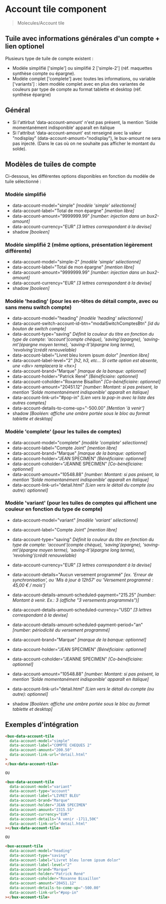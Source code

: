 # Account tile component

> Molecules/Account tile

## Tuile avec informations générales d'un compte + lien optionel

Plusieurs type de tuile de compte existent :

- Modèle simplifié ['simple'] ou simplifié 2 ['simple-2'] (réf. maquettes synthèse compte ou épargne).
- Modèle complet ['complete'] avec toutes les informations, ou variable ['variants'] : idem modèle complet avec en plus des variantes de couleurs par type de compte au format tablette et desktop (réf. synthèse épargne)

## Général

- Si l'attirbut 'data-account-amount' n'est pas présent, la mention 'Solde momentanément indisponible' apparaît en italique
- Si l'attribut 'data-account-amount' est renseigné avec la valeur "nodisplay" (data-account-amount="nodisplay"), le bux-amount ne sera pas injecté. (Dans le cas où on ne souhaite pas afficher le montant du solde).

## Modèles de tuiles de compte

Ci-dessous, les différentes options disponibles en fonction du modèle de tuile sélectionné :

### Modèle simplifié

- data-account-model="simple" _[modèle 'simple' sélectionné]_
- data-account-label="Total de mon épargne" _[mention libre]_
- data-account-amount="9999999.99" _[number: injection dans un bux2-amount]_
- data-account-currency="EUR" _[3 lettres correspondant à la devise]_
- shadow _[booleen]_

### Modèle simplifié 2 (même options, présentation légèrement différente)

- data-account-model="simple-2" _[modèle 'simple' sélectionné]_
- data-account-label="Total de mon épargne" _[mention libre]_
- data-account-amount="9999999.99" _[number: injection dans un bux2-amount]_
- data-account-currency="EUR" _[3 lettres correspondant à la devise]_
- shadow _[booleen]_

### Modèle 'heading' (pour les en-têtes de détail compte, avec ou sans menu switch compte)

- data-account-model="heading" _[modèle 'heading' sélectionné]_
- data-account-switch-account-id-btn="modalSwitchComptesBtn" _[id du bouton de switch compte]_
- data-account-type="saving" _Définit la couleur du titre en fonction du type de compte: 'account'(compte chèque), 'saving'(epargne), 'saving-mt'(épargne moyen terme), 'saving-lt'(épargne long terme), 'revolving'(crédit renouvelable)_
- data-account-label="Livret bleu lorem ipsum dolor" _[mention libre]_
- data-account-label-level="2" _[h2, h3, etc... Si cette option est absente, une \<div\> remplacera le \<hx\>]_
- data-account-brand="Marque" _[marque de la banque: optionnel]_
- data-account-holder="Patrick René" _[Bénéficiaire: optionnel]_
- data-account-coholder="Roxanne Bisaillon" _[Co-bénéficiaire: optionnel]_
- data-account-amount="20451.12" _[number: Montant: si pas présent, la mention 'Solde momentanément indisponible' apparaît en italique]_
- data-account-link-url="#pop-in" _[Lien vers la pop-in avec la liste des autres comptes]_
- data-account-details-to-come-up="-500.00" _[Mention 'à venir']_
- shadow _[Booléen: affiche une ombre portée sous le bloc au format tablette et desktop]_

### Modèle 'complete' (pour les tuiles de comptes)

- data-account-model="complete" _[modèle 'complete' sélectionné]_
- data-account-label="Compte Joint" _[mention libre]_
- data-account-brand="Marque" _[marque de la banque: optionnel]_
- data-account-holder="JEAN SPECIMEN" _[Bénéficiaire: optionnel]_
- data-account-coholder="JEANNE SPECIMEN" _[Co-bénéficiaire: optionnel]_
- data-account-amount="10548.88" _[number: Montant: si pas présent, la mention 'Solde momentanément indisponible' apparaît en italique]_
- data-account-link-url="detail.html" _[Lien vers le détail du compte (ou autre): optionnel]_

### Modèle 'variant' (pour les tuiles de comptes qui affichent une couleur en fonction du type de compte)

- data-account-model="variant" _[modèle 'variant' sélectionné]_

- data-account-label="Compte Joint" _[mention libre]_
- data-account-type="saving" _Définit la couleur du titre en fonction du type de compte: 'account'(compte chèque), 'saving'(epargne), 'saving-mt'(épargne moyen terme), 'saving-lt'(épargne long terme), 'revolving'(crédit renouvelable)_
- data-account-currency="EUR" _[3 lettres correspondant à la devise]_
- data-account-details="Aucun versement programmé" _[ex. 'Erreur de synchronisation', ou 'Mis à jour à 12h57' ou 'Versement programmé : 45,00 € / mois']_
- data-account-details-amount-scheduled-payment="215.25" _[number: Montant à venir. Ex.: 3 (affiche "3 versements programmés")]_
- data-account-details-amount-scheduled-currency="USD" _[3 lettres correspondant à la devise]_
- data-account-details-amount-scheduled-payment-period="an" _[number: périodicité du versement programmé]_
- data-account-brand="Marque" _[marque de la banque: optionnel]_
- data-account-holder="JEAN SPECIMEN" _[Bénéficiaire: optionnel]_
- data-account-coholder="JEANNE SPECIMEN" _[Co-bénéficiaire: optionnel]_
- data-account-amount="10548.88" _[number: Montant: si pas présent, la mention 'Solde momentanément indisponible' apparaît en italique]_
- data-account-link-url="detail.html" _[Lien vers le détail du compte (ou autre): optionnel]_
- shadow _[Booléen: affiche une ombre portée sous le bloc au format tablette et desktop]_

## Exemples d'intégration

```html
<bux-data-account-tile
  data-account-model="simple"
  data-account-label="COMPTE CHEQUES 2"
  data-account-amount="200.50"
  data-account-link-url="detail.html"
>
</bux-data-account-tile>

OU

<bux-data-account-tile
  data-account-model="variant"
  data-account-type="account"
  data-account-label="LIVRET BLEU"
  data-account-brand="Marque"
  data-account-holder="JEAN SPECIMEN"
  data-account-amount="2315.55"
  data-account-currency="EUR"
  data-account-details="À venir -1711,50€"
  data-account-link-url="detail.html"
></bux-data-account-tile>

OU

<bux-account-tile
  data-account-model="heading"
  data-account-type="saving"
  data-account-label="Livret bleu lorem ipsum dolor"
  data-account-label-level="2"
  data-account-brand="Marque"
  data-account-holder="Patrick René"
  data-account-coholder="Roxanne Bisaillon"
  data-account-amount="20451.12"
  data-account-details-to-come-up="-500.00"
  data-account-link-url="#pop-in"
></bux-account-tile>
```
